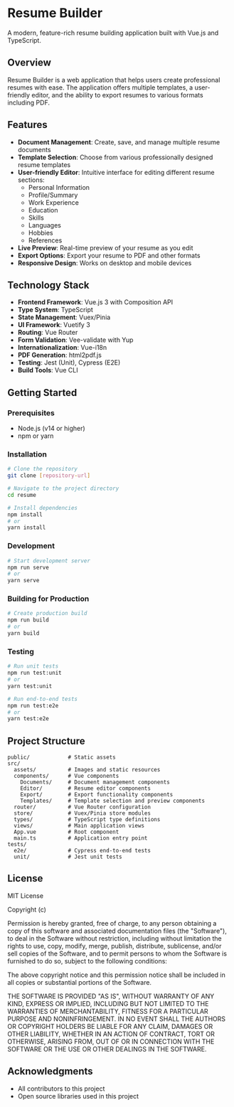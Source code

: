 # Resume Builder

A modern, feature-rich resume building application built with Vue.js and TypeScript.

## Overview

Resume Builder is a web application that helps users create professional resumes with ease. The application offers multiple templates, a user-friendly editor, and the ability to export resumes to various formats including PDF.

## Features

- **Document Management**: Create, save, and manage multiple resume documents
- **Template Selection**: Choose from various professionally designed resume templates
- **User-friendly Editor**: Intuitive interface for editing different resume sections:
  - Personal Information
  - Profile/Summary
  - Work Experience
  - Education
  - Skills
  - Languages
  - Hobbies
  - References
- **Live Preview**: Real-time preview of your resume as you edit
- **Export Options**: Export your resume to PDF and other formats
- **Responsive Design**: Works on desktop and mobile devices

## Technology Stack

- **Frontend Framework**: Vue.js 3 with Composition API
- **Type System**: TypeScript
- **State Management**: Vuex/Pinia
- **UI Framework**: Vuetify 3
- **Routing**: Vue Router
- **Form Validation**: Vee-validate with Yup
- **Internationalization**: Vue-i18n
- **PDF Generation**: html2pdf.js
- **Testing**: Jest (Unit), Cypress (E2E)
- **Build Tools**: Vue CLI

## Getting Started

### Prerequisites

- Node.js (v14 or higher)
- npm or yarn

### Installation

```bash
# Clone the repository
git clone [repository-url]

# Navigate to the project directory
cd resume

# Install dependencies
npm install
# or
yarn install
```

### Development

```bash
# Start development server
npm run serve
# or
yarn serve
```

### Building for Production

```bash
# Create production build
npm run build
# or
yarn build
```

### Testing

```bash
# Run unit tests
npm run test:unit
# or
yarn test:unit

# Run end-to-end tests
npm run test:e2e
# or
yarn test:e2e
```

## Project Structure

```
public/            # Static assets
src/
  assets/          # Images and static resources
  components/      # Vue components
    Documents/     # Document management components
    Editor/        # Resume editor components
    Export/        # Export functionality components
    Templates/     # Template selection and preview components
  router/          # Vue Router configuration
  store/           # Vuex/Pinia store modules
  types/           # TypeScript type definitions
  views/           # Main application views
  App.vue          # Root component
  main.ts          # Application entry point
tests/
  e2e/             # Cypress end-to-end tests
  unit/            # Jest unit tests
```

## License

MIT License

Copyright (c) <YEAR> <COPYRIGHT HOLDER>

Permission is hereby granted, free of charge, to any person obtaining a copy
of this software and associated documentation files (the "Software"), to deal
in the Software without restriction, including without limitation the rights
to use, copy, modify, merge, publish, distribute, sublicense, and/or sell
copies of the Software, and to permit persons to whom the Software is
furnished to do so, subject to the following conditions:

The above copyright notice and this permission notice shall be included in all
copies or substantial portions of the Software.

THE SOFTWARE IS PROVIDED "AS IS", WITHOUT WARRANTY OF ANY KIND, EXPRESS OR
IMPLIED, INCLUDING BUT NOT LIMITED TO THE WARRANTIES OF MERCHANTABILITY,
FITNESS FOR A PARTICULAR PURPOSE AND NONINFRINGEMENT. IN NO EVENT SHALL THE
AUTHORS OR COPYRIGHT HOLDERS BE LIABLE FOR ANY CLAIM, DAMAGES OR OTHER
LIABILITY, WHETHER IN AN ACTION OF CONTRACT, TORT OR OTHERWISE, ARISING FROM,
OUT OF OR IN CONNECTION WITH THE SOFTWARE OR THE USE OR OTHER DEALINGS IN THE
SOFTWARE.

## Acknowledgments

- All contributors to this project
- Open source libraries used in this project
